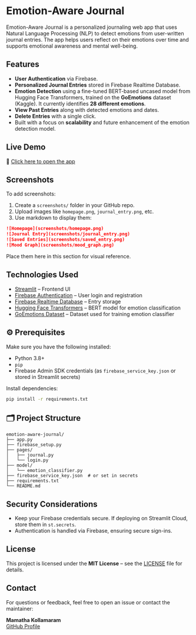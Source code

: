 #  Emotion-Aware Journal

Emotion-Aware Journal is a personalized journaling web app that uses Natural Language Processing (NLP) to detect emotions from user-written journal entries. The app helps users reflect on their emotions over time and supports emotional awareness and mental well-being.

##  Features

-  **User Authentication** via Firebase.
-  **Personalized Journal Entries** stored in Firebase Realtime Database.
-  **Emotion Detection** using a fine-tuned BERT-based uncased model from Hugging Face Transformers, trained on the **GoEmotions** dataset (Kaggle). It currently identifies **28 different emotions**.
-  **View Past Entries** along with detected emotions and dates.
-  **Delete Entries** with a single click.
-  Built with a focus on **scalability** and future enhancement of the emotion detection model.

##  Live Demo

🔗 [Click here to open the app](https://emotion-aware-journal-hync9gisopfqjna6yjnpig.streamlit.app/)

##  Screenshots

To add screenshots:
1. Create a `screenshots/` folder in your GitHub repo.
2. Upload images like `homepage.png`, `journal_entry.png`, etc.
3. Use markdown to display them:

```markdown
![Homepage](screenshots/homepage.png)
![Journal Entry](screenshots/journal_entry.png)
![Saved Entries](screenshots/saved_entry.png)
![Mood Graph](screenshots/mood_graph.png)
```

Place them here in this section for visual reference.

##  Technologies Used

- [Streamlit](https://streamlit.io/) – Frontend UI
- [Firebase Authentication](https://firebase.google.com/products/auth) – User login and registration
- [Firebase Realtime Database](https://firebase.google.com/products/realtime-database) – Entry storage
- [Hugging Face Transformers](https://huggingface.co/transformers/) – BERT model for emotion classification
- [GoEmotions Dataset](https://www.kaggle.com/datasets) – Dataset used for training emotion classifier

## ⚙ Prerequisites

Make sure you have the following installed:

- Python 3.8+
- `pip`
- Firebase Admin SDK credentials (as `firebase_service_key.json` or stored in Streamlit secrets)

Install dependencies:

```bash
pip install -r requirements.txt
```

## 🗂 Project Structure

```
emotion-aware-journal/
├── app.py
├── firebase_setup.py
├── pages/
│   ├── journal.py
│   └── login.py
├── model/
│   └── emotion_classifier.py
├── firebase_service_key.json  # or set in secrets
├── requirements.txt
└── README.md
```

##  Security Considerations

- Keep your Firebase credentials secure. If deploying on Streamlit Cloud, store them in `st.secrets`.
- Authentication is handled via Firebase, ensuring secure sign-ins.

##  License

This project is licensed under the **MIT License** – see the [LICENSE](LICENSE) file for details.

##  Contact

For questions or feedback, feel free to open an issue or contact the maintainer:

**Mamatha Kollamaram**  
[GitHub Profile](https://github.com/Mamatha-Kollamaram)
